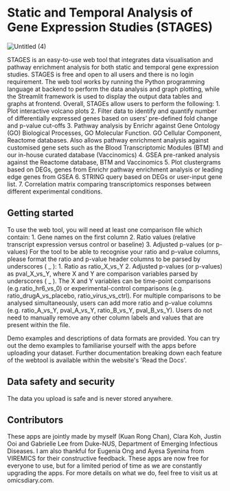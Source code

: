 # Static and Temporal Analysis of Gene Expression Studies (STAGES)
![Untitled (4)](https://user-images.githubusercontent.com/91276553/141084154-7d84695a-b220-43c5-bd41-08a38fd0ec70.png)

STAGES is an easy-to-use web tool that integrates data visualisation and pathway enrichment analysis for both static and temporal gene expression studies. STAGES is free and open to all users and there is no login requirement. The web tool works by running the Python programming language at backend to perform the data analysis and graph plotting, while the Streamlit framework is used to display the output data tables and graphs at frontend. Overall, STAGEs allow users to perform the following:
    1.	Plot interactive volcano plots
    2.	Filter data to identify and quantify number of differentially expressed genes based on users’ pre-defined fold change and p-value cut-offs
    3.	Pathway analysis by Enrichr against Gene Ontology (GO) Biological Processes, GO Molecular Function. GO Cellular Component, Reactome databases. Also allows pathway enrichment analysis against customised gene sets such as the Blood Transcriptomic Modules (BTM) and our in-house curated database (Vaccinomics)
    4.	GSEA pre-ranked analysis against the Reactome database, BTM and Vaccinomics
    5.	Plot clustergrams based on DEGs, genes from Enrichr pathway enrichment analysis or leading edge genes from GSEA
		6.  STRING query based on DEGs or user-input gene list.
    7.	Correlation matrix comparing transcriptomics responses between different experimental conditions.

## Getting started
To use the web tool, you will need at least one comparison file which contain:
    1.	Gene names on the first column
    2.	Ratio values (relative transcript expression versus control or baseline)
    3.	Adjusted p-values (or p-values)
    For the tool to be able to recognise your ratio and p-value columns, please format the ratio and p-value header columns to be parsed by underscores ( _ ):
    1.	Ratio as ratio_X_vs_Y
    2.	Adjusted p-values (or p-values) as pval_X_vs_Y,
    where X and Y are comparison variables parsed by underscores ( _ ). The X and Y variables can be time-point comparisons (e.g.ratio_hr6_vs_0) or experimental-control comparisons (e.g. ratio_drugA_vs_placebo, ratio_virus_vs_ctrl).
    For multiple comparisons to be analysed simultaneously, users can add more ratio and p-value columns (e.g. ratio_A_vs_Y, pval_A_vs_Y, ratio_B_vs_Y, pval_B_vs_Y). Users do not need to manually remove any other column labels and values that are present within the file.

Demo examples and descriptions of data formats are provided. You can try out the demo examples to familiarise yourself with the apps before uploading your dataset. Further documentation breaking down each feature of the webtool is available within the website's 'Read the Docs'.

## Data safety and security
The data you upload is safe and is never stored anywhere.

## Contributors
These apps are jointly made by myself (Kuan Rong Chan), Clara Koh, Justin Ooi and Gabrielle Lee from Duke-NUS, Department of Emerging Infectious Diseases. I am also thankful for Eugenia Ong and Ayesa Syenina from VIREMICS for their constructive feedback. These apps are now free for everyone to use, but for a limited period of time as we are constantly upgrading the apps. For more details on what we do, feel free to visit us at omicsdiary.com.
